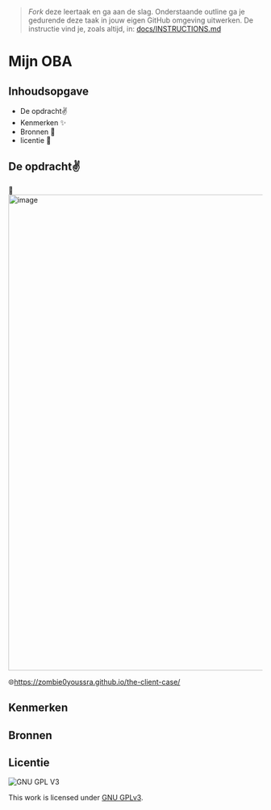 > _Fork_ deze leertaak en ga aan de slag. Onderstaande outline ga je gedurende deze taak in jouw eigen GitHub omgeving uitwerken. De instructie vind je, zoals altijd, in: [docs/INSTRUCTIONS.md](docs/INSTRUCTIONS.md)

# Mijn OBA

## Inhoudsopgave

  * De opdracht✌
  * Kenmerken ✨
  * Bronnen 🙌
  * licentie 🚧

## De opdracht✌
📸 <img width="943" alt="image" src="https://user-images.githubusercontent.com/112857270/195787189-0ae86caa-6f79-4ed2-928e-bb6416bee9fa.png">

🌐https://zombie0youssra.github.io/the-client-case/

## Kenmerken
<!-- Bij Kenmerken staat welke technieken zijn gebruikt en hoe. Wat is de HTML structuur? Wat zijn de belangrijkste dingen in CSS? Wat is er met Javascript gedaan en hoe? Misschien heb je een framwork of library gebruikt? -->



## Bronnen

## Licentie

![GNU GPL V3](https://www.gnu.org/graphics/gplv3-127x51.png)

This work is licensed under [GNU GPLv3](./LICENSE).
